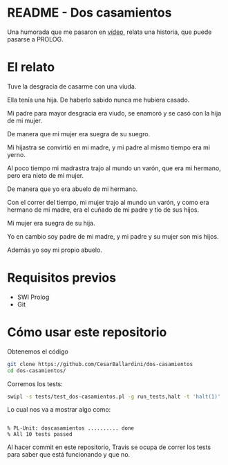 # README - Dos casamientos

Una humorada que me pasaron en [vídeo](https://user-images.githubusercontent.com/642255/119041128-9e759c80-b98c-11eb-9695-c7b1bf5e7605.mp4), relata una historia, que puede pasarse a PROLOG.


# El relato


Tuve la desgracia de casarme con una viuda.

Ella tenía una hija. De haberlo sabido nunca me hubiera casado.

Mi padre para mayor desgracia era viudo, se enamoró y se casó con la hija de mi mujer.

De manera que mi mujer era suegra de su suegro.

Mi hijastra se convirtió en mi madre, y mi padre al mismo tiempo era mi yerno.

Al poco tiempo mi madrastra trajo al mundo un varón, que era mi hermano, pero era nieto de mi mujer.

De manera que yo era abuelo de mi hermano.

Con el correr del tiempo, mi mujer trajo al mundo un varón, y como era hermano de mi madre, 
era el cuñado de mi padre y tío de sus hijos.

Mi mujer era suegra de su hija.

Yo en cambio soy padre de mi madre, y mi padre y su mujer son mis hijos.

Además yo soy mi propio abuelo.


# Requisitos previos

* SWI Prolog
* Git

# Cómo usar este repositorio

Obtenemos el código

```bash
git clone https://github.com/CesarBallardini/dos-casamientos
cd dos-casamientos/
```

Corremos los tests:

```bash
swipl -s tests/test_dos-casamientos.pl -g run_tests,halt -t 'halt(1)'
```

Lo cual nos va a mostrar algo como:

```text

% PL-Unit: doscasamientos .......... done
% All 10 tests passed

```

Al hacer commit en este repositorio, Travis se ocupa de correr los tests para saber que está funcionando y que no.



